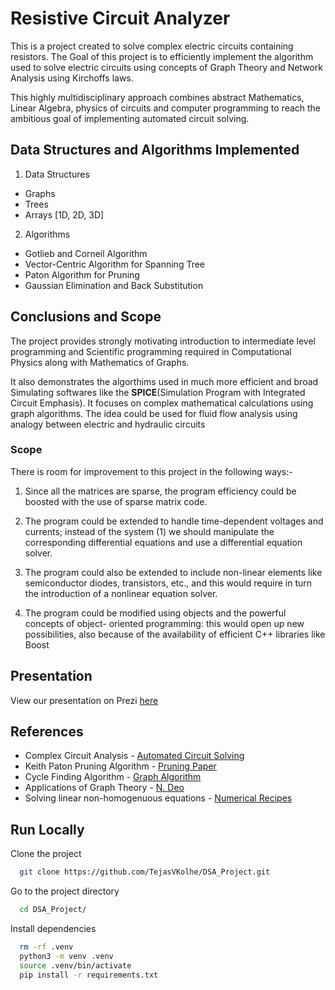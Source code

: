 # Resistive Circuit Analyzer

This is a project created to solve complex electric circuits containing resistors. The Goal of this project is to efficiently implement the algorithm used to solve electric circuits using concepts of Graph Theory and Network Analysis using Kirchoffs laws.

This highly multidisciplinary approach combines abstract Mathematics, Linear Algebra, physics of circuits and computer programming to reach the ambitious goal of implementing automated circuit solving.

## Data Structures and Algorithms Implemented

1. Data Structures
- Graphs
- Trees
- Arrays [1D, 2D, 3D]

2. Algorithms
- Gotlieb and Corneil Algorithm
- Vector-Centric Algorithm for Spanning Tree
- Paton Algorithm for Pruning
- Gaussian Elimination and Back Substitution

## Conclusions and Scope

The project provides strongly motivating introduction to intermediate level programming and Scientific programming required in Computational Physics along with Mathematics of Graphs.

It also demonstrates the algorthims used in much more efficient and broad Simulating softwares like the **SPICE**(Simulation Program with Integrated Circuit Emphasis). It focuses on complex mathematical calculations using graph algorithms. The idea could be used for fluid flow analysis using analogy between electric and hydraulic circuits

### Scope 
There is room for improvement to this project in the following ways:-

1. Since all the matrices are sparse, the program efficiency could be boosted with the
use of sparse matrix code.

2.  The program could be extended to handle time-dependent voltages and currents;
instead of the system (1) we should manipulate the corresponding differential
equations and use a differential equation solver.

3.  The program could also be extended to include non-linear elements like
semiconductor diodes, transistors, etc., and this would require in turn the
introduction of a nonlinear equation solver.

4.  The program could be modified using objects and the powerful concepts of object-
oriented programming: this would open up new possibilities, also because of the
availability of efficient C++ libraries like Boost

## Presentation
View our presentation on Prezi [here](https://prezi.com/view/Xt67dQxjIwEM1Jalexth/)


## References
- Complex Circuit Analysis - [Automated Circuit Solving](https://core.ac.uk/download/pdf/53745212.pdf)
- Keith Paton Pruning Algorithm - [Pruning Paper](https://dl.acm.org/doi/pdf/10.1145/363219.363232)
- Cycle Finding Algorithm - [Graph Algorithm](https://www.codeproject.com/Articles/1158232/Enumerating-All-Cycles-in-an-Undirected-Graph)
- Applications of Graph Theory - [N. Deo](https://archive.org/details/GraphTheoryWithApplicationsToEngineeringAndComputerScience)
- Solving linear non-homogenuous equations - [Numerical Recipes](http://e-maxx.ru/bookz/files/numerical_recipes.pdf) 

## Run Locally

Clone the project

```bash
  git clone https://github.com/TejasVKolhe/DSA_Project.git
```

Go to the project directory

```bash
  cd DSA_Project/
```

Install dependencies

```bash
  rm -rf .venv
  python3 -m venv .venv
  source .venv/bin/activate
  pip install -r requirements.txt
```
